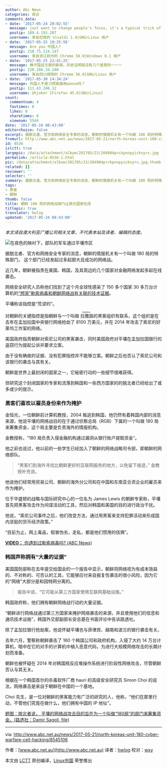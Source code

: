 ```yaml
---
author: Abc News
categories: 观点
comments_data:
- date: '2017-05-24 20:02:55'
  message: just want to change people's focus, it's a typical trick of the media!
  postip: 189.4.193.207
  username: 来自巴西的 Vivaldi 1.9|GNU/Linux 用户
- date: '2017-05-25 10:25:56'
  message: Are you 中国人?
  postip: 218.75.124.147
  username: 来自浙江杭州的 Chrome 58.0|Windows 8.1 用户
- date: '2017-05-25 22:41:25'
  message: 棒子国这方面的新闻，历史证明就没有几个是真的～～～
  postip: 220.166.34.248
  username: 来自四川绵阳的 Chrome 56.0|GNU/Linux 用户
- date: '2017-05-30 14:34:24'
  message: 外国人不是习惯直接用wanna吗？
  postip: 111.43.240.12
  username: Ghjoker [Firefox 45.0|GNU/Linux]
count:
  commentnum: 4
  favtimes: 0
  likes: 0
  sharetimes: 0
  viewnum: 5544
date: '2017-05-24 08:43:00'
editorchoice: false
excerpt: 据脱北者、官方和网络安全专家的消息，朝鲜的情报机关有一个叫做 180 局的特殊部门， 这个部门已经发起过多起胆大且成功的网络战。
fromurl: http://www.abc.net.au/news/2017-05-21/north-koreas-unit-180-cyber-warfare-cell-hacking/8545106
id: 8536
islctt: true
largepic: /data/attachment/album/201705/23/204904prckpnnpyickxyrx.jpg
permalink: /article-8536-1.html
pic: /data/attachment/album/201705/23/204904prckpnnpyickxyrx.jpg.thumb.jpg
related: []
reviewer: ''
selector: ''
summary: 据脱北者、官方和网络安全专家的消息，朝鲜的情报机关有一个叫做 180 局的特殊部门， 这个部门已经发起过多起胆大且成功的网络战。
tags:
- 黑客
- 朝鲜
thumb: false
title: 朝鲜 180 局的网络战部门让西方国家忧虑
titlepic: true
translator: hwlog
updated: '2017-05-24 08:43:00'
---
```


*本文译自澳大利亚广播公司相关文章，不代表本站及译者、编辑的态度。*


![在夜色的映衬下，部队的军车通过平壤市区](/data/attachment/album/201705/23/204904prckpnnpyickxyrx.jpg "Military trucks through Pyongyang")


据脱北者、官方和网络安全专家的消息，朝鲜的情报机关有一个叫做 180 局的特殊部门， 这个部门已经发起过多起胆大且成功的网络战。


近几年，朝鲜被指责在美国、韩国，及其周边的几个国家对金融网络发起多起在线袭击。


网络安全研究人员称他们找到了这个月全球性感染了 150 多个国家 30 多万台计算机的[“想哭”勒索病毒和朝鲜网络战有关联的技术证据](http://www.abc.net.au/news/2017-05-16/researchers-link-wannacry-to-north-korea/8531110)。


平壤称该指控是“荒谬的”。


对朝鲜的关键指控是指朝鲜与一个叫做<ruby> 拉撒路 <rp>  （ </rp> <rt>  Lazarus </rt> <rp>  ） </rp></ruby>的黑客组织有联系，这个组织是在去年在孟加拉国中央银行网络抢劫了 8100 万美元，并在 2014 年攻击了索尼的好莱坞工作室的网络。


美国政府指责朝鲜对索尼公司的黑客袭击，同时美国政府对平壤在孟加拉国银行的盗窃行为提起公诉并要求立案。


由于没有确凿的证据、没有犯罪指控并不能够立案。朝鲜之后也否认了索尼公司和该银行的袭击与其有关。


朝鲜是世界上最封闭的国家之一，它秘密行动的一些细节很难获得。


但研究这个封闭国家的专家和流落到韩国和一些西方国家的的脱北者已经给出了或多或少的提示。


### 黑客们喜欢以雇员身份来作为掩护


金恒光，一位朝鲜前计算机教授，2004 叛逃到韩国，他仍然有着韩国内部的消息来源，他说平壤的网络战目的在于通过侦察总局（RGB）下属的一个叫做 180 局来筹集资金，这个局主要是负责海外的情报机构。


金教授称，“180 局负责入侵金融机构通过漏洞从银行账户提取资金”。


他之前也说过，他以前的一些学生已经加入了朝鲜的网络战略司令部，即朝鲜的网络部队。



> 
> “黑客们到海外寻找比朝鲜更好的互联网服务的地方，以免留下痕迹，” 金教授补充说。
> 
> 
> 


他说他们经常用贸易公司、朝鲜的海外分公司和在中国和东南亚合资企业的雇员来作为掩护。


位于华盛顿的战略与国际研究中心的一位名为 James Lewis 的朝鲜专家称，平壤首先把黑客攻击作为间谍活动的工具，然后对韩国和美国的目的进行政治干扰。


他说，“索尼公司事件之后，他们改变方法，通过用黑客来支持犯罪活动来形成国内坚挺的货币经济政策。”


“目前为止，网上毒品，假冒伪劣，走私，都是他们惯用的伎俩”。



[**VIDEO：** 你遇到过勒索病毒吗? (ABC News)](http://www.abc.net.au/news/2017-05-15/have-you-been-hit-by-ransomware/8527854) 


### 韩国声称拥有“大量的证据”


美国国防部称在去年提交给国会的一个报告中显示，朝鲜将网络视为有成本效益的、不对称的、可否认的工具，它能够应付来自报复性袭击的很小风险，因为它的“网络”大部分是和因特网分离的。



> 
> 报告中说，“它可能从第三方国家使用互联网基础设施。”
> 
> 
> 


韩国政府称，他们拥有朝鲜网络战行动的大量证据。


“朝鲜进行网络战通过第三方国家来掩护网络袭击的来源，并且使用他们的信息和通讯技术设施”，韩国外交部副部长安总基在书面评论中告诉路透社。


除了孟加拉银行抢劫案，他说怀疑平壤也与菲律宾、越南和波兰的银行袭击有关。


去年六月，警察称朝鲜袭击了 160 个韩国公司和政府机构，入侵了大约 14 万台计算机，暗中在它的对手的计算机中植入恶意代码，为进行大规模网络攻击的长期计划而准备。


朝鲜也被怀疑在 2014 年对韩国核反应堆操作系统进行阶段性网络攻击，尽管朝鲜否认与其无关。


根据在一个韩国首尔的杀毒软件厂商 hauri 的高级安全研究员 Simon Choi 的说法，网络袭击是来自于朝鲜在中国的一个基地。


Choi 先生，是一位对朝鲜的黑客能力有广泛的研究的人，他称，“他们在那里行动，不管他们究竟在做什么，他们拥有中国的 IP 地址”。


[题图：脱北者说， 平壤的网络战攻击目的旨在为一个叫做“180局”的部门来筹集资金。(路透社：Damir Sagolj, file)](http://www.abc.net.au/news/2017-05-21/military-trucks-trhough-pyongyang/8545134)




---


via: <http://www.abc.net.au/news/2017-05-21/north-koreas-unit-180-cyber-warfare-cell-hacking/8545106>


作者：[www.abc.net.au](http://www.abc.net.au) 译者：[hwlog](https://github.com/hwlog) 校对：[wxy](https://github.com/wxy)


本文由 [LCTT](https://github.com/LCTT/TranslateProject) 原创编译，[Linux中国](https://linux.cn/) 荣誉推出